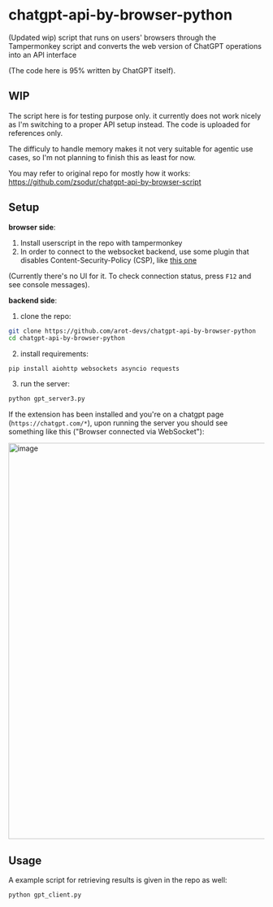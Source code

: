# chatgpt-api-by-browser-python
(Updated wip) script that runs on users' browsers through the Tampermonkey script and converts the web version of ChatGPT operations into an API interface

(The code here is 95% written by ChatGPT itself).

## WIP

The script here is for testing purpose only. it currently does not work nicely as I'm switching to a proper API setup instead. The code is uploaded for references only.

The difficuly to handle memory makes it not very suitable for agentic use cases, so I'm not planning to finish this as least for now.

You may refer to original repo for mostly how it works: https://github.com/zsodur/chatgpt-api-by-browser-script

## Setup

**browser side**:

1. Install userscript in the repo with tampermonkey
2. In order to connect to the websocket backend, use some plugin that disables Content-Security-Policy (CSP), like [this one](`https://chromewebstore.google.com/detail/disable-content-security/ieelmcmcagommplceebfedjlakkhpden?pli=1)

(Currently there's no UI for it. To check connection status, press `F12` and see console messages).

**backend side**:

1. clone the repo:

```bash
git clone https://github.com/arot-devs/chatgpt-api-by-browser-python
cd chatgpt-api-by-browser-python
```

2. install requirements:
```
pip install aiohttp websockets asyncio requests
```

3. run the server:
```bash
python gpt_server3.py
```

If the extension has been installed and you're on a chatgpt page (`https://chatgpt.com/*`), upon running the server you should see something like this ("Browser connected via WebSocket"):

<img width="779" alt="image" src="https://github.com/user-attachments/assets/b1bfb38a-8316-40b2-b72a-aae7860f02ae" />


## Usage

A example script for retrieving results is given in the repo as well:

```bash
python gpt_client.py
```

